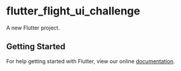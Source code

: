 # flutter_flight_ui_challenge

A new Flutter project.

## Getting Started

For help getting started with Flutter, view our online
[documentation](https://flutter.io/).
